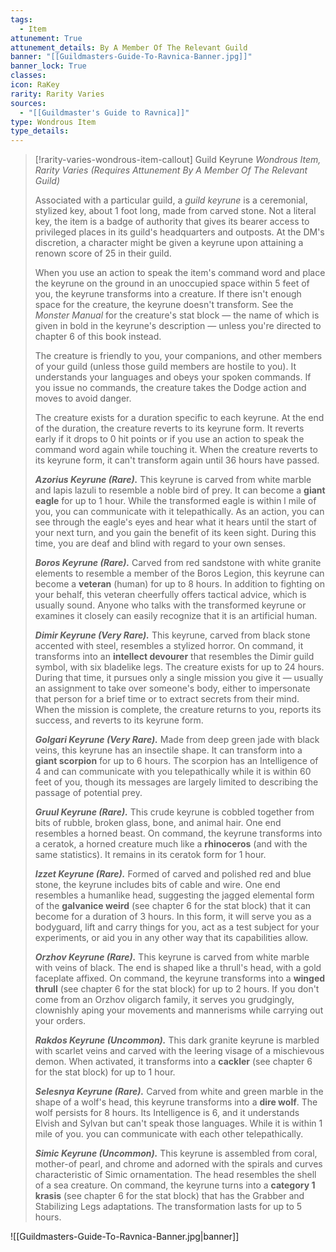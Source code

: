 ```yaml
---
tags:
  - Item
attunement: True
attunement_details: By A Member Of The Relevant Guild
banner: "[[Guildmasters-Guide-To-Ravnica-Banner.jpg]]"
banner_lock: True
classes:
icon: RaKey
rarity: Rarity Varies
sources:
  - "[[Guildmaster's Guide to Ravnica]]"
type: Wondrous Item
type_details: 
---
```

>[!rarity-varies-wondrous-item-callout] Guild Keyrune
>*Wondrous Item, Rarity Varies (Requires Attunement By A Member Of The Relevant Guild)*
>
>Associated with a particular guild, a *guild keyrune* is a ceremonial, stylized key, about 1 foot long, made from carved stone. Not a literal key, the item is a badge of authority that gives its bearer access to privileged places in its guild's headquarters and outposts. At the DM's discretion, a character might be given a keyrune upon attaining a renown score of 25 in their guild.
>
>When you use an action to speak the item's command word and place the keyrune on the ground in an unoccupied space within 5 feet of you, the keyrune transforms into a creature. If there isn't enough space for the creature, the keyrune doesn't transform. See the *Monster Manual* for the creature's stat block — the name of which is given in bold in the keyrune's description — unless you're directed to chapter 6 of this book instead.
>
>The creature is friendly to you, your companions, and other members of your guild (unless those guild members are hostile to you). It understands your languages and obeys your spoken commands. If you issue no commands, the creature takes the Dodge action and moves to avoid danger.
>
>The creature exists for a duration specific to each keyrune. At the end of the duration, the creature reverts to its keyrune form. It reverts early if it drops to 0 hit points or if you use an action to speak the command word again while touching it. When the creature reverts to its keyrune form, it can't transform again until 36 hours have passed.
>
>***Azorius Keyrune (Rare).*** This keyrune is carved from white marble and lapis lazuli to resemble a noble bird of prey. It can become a **giant eagle** for up to 1 hour. While the transformed eagle is within l mile of you, you can communicate with it telepathically. As an action, you can see through the eagle's eyes and hear what it hears until the start of your next turn, and you gain the benefit of its keen sight. During this time, you are deaf and blind with regard to your own senses.
>
>***Boros Keyrune (Rare).*** Carved from red sandstone with white granite elements to resemble a member of the Boros Legion, this keyrune can become a **veteran** (human) for up to 8 hours. In addition to fighting on your behalf, this veteran cheerfully offers tactical advice, which is usually sound. Anyone who talks with the transformed keyrune or examines it closely can easily recognize that it is an artificial human.
>
>***Dimir Keyrune (Very Rare).*** This keyrune, carved from black stone accented with steel, resembles a stylized horror. On command, it transforms into an **intellect devourer** that resembles the Dimir guild symbol, with six bladelike legs. The creature exists for up to 24 hours. During that time, it pursues only a single mission you give it — usually an assignment to take over someone's body, either to impersonate that person for a brief time or to extract secrets from their mind. When the mission is complete, the creature returns to you, reports its success, and reverts to its keyrune form.
>
>***Golgari Keyrune (Very Rare).*** Made from deep green jade with black veins, this keyrune has an insectile shape. It can transform into a **giant scorpion** for up to 6 hours. The scorpion has an Intelligence of 4 and can communicate with you telepathically while it is within 60 feet of you, though its messages are largely limited to describing the passage of potential prey.
>
>***Gruul Keyrune (Rare).*** This crude keyrune is cobbled together from bits of rubble, broken glass, bone, and animal hair. One end resembles a horned beast. On command, the keyrune transforms into a ceratok, a horned creature much like a **rhinoceros** (and with the same statistics). It remains in its ceratok form for 1 hour.
>
>***Izzet Keyrune (Rare).*** Formed of carved and polished red and blue stone, the keyrune includes bits of cable and wire. One end resembles a humanlike head, suggesting the jagged elemental form of the **galvanice weird** (see chapter 6 for the stat block) that it can become for a duration of 3 hours. In this form, it will serve you as a bodyguard, lift and carry things for you, act as a test subject for your experiments, or aid you in any other way that its capabilities allow.
>
>***Orzhov Keyrune (Rare).*** This keyrune is carved from white marble with veins of black. The end is shaped like a thrull's head, with a gold faceplate affixed. On command, the keyrune transforms into a **winged thrull** (see chapter 6 for the stat block) for up to 2 hours. If you don't come from an Orzhov oligarch family, it serves you grudgingly, clownishly aping your movements and mannerisms while carrying out your orders.
>
>***Rakdos Keyrune (Uncommon).*** This dark granite keyrune is marbled with scarlet veins and carved with the leering visage of a mischievous demon. When activated, it transforms into a **cackler** (see chapter 6 for the stat block) for up to 1 hour.
>
>***Selesnya Keyrune (Rare).*** Carved from white and green marble in the shape of a wolf's head, this keyrune transforms into a **dire wolf**. The wolf persists for 8 hours. Its Intelligence is 6, and it understands Elvish and Sylvan but can't speak those languages. While it is within 1 mile of you. you can communicate with each other telepathically.
>
>***Simic Keyrune (Uncommon).*** This keyrune is assembled from coral, mother-of pearl, and chrome and adorned with the spirals and curves characteristic of Simic ornamentation. The head resembles the shell of a sea creature. On command, the keyrune turns into a **category 1 krasis** (see chapter 6 for the stat block) that has the Grabber and Stabilizing Legs adaptations. The transformation lasts for up to 5 hours.

![[Guildmasters-Guide-To-Ravnica-Banner.jpg|banner]]